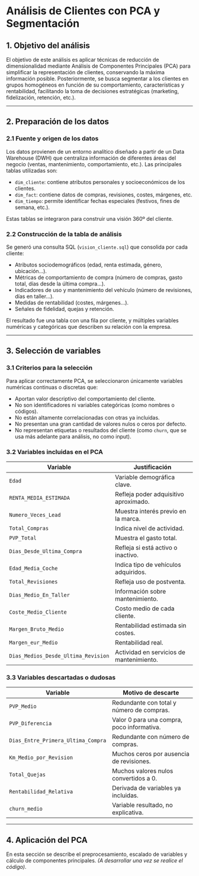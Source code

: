 # Análisis de Clientes con PCA y Segmentación

## 1. Objetivo del análisis

El objetivo de este análisis es aplicar técnicas de reducción de dimensionalidad mediante Análisis de Componentes Principales (PCA) para simplificar la representación de clientes, conservando la máxima información posible. Posteriormente, se busca segmentar a los clientes en grupos homogéneos en función de su comportamiento, características y rentabilidad, facilitando la toma de decisiones estratégicas (marketing, fidelización, retención, etc.).

---

## 2. Preparación de los datos

### 2.1 Fuente y origen de los datos

Los datos provienen de un entorno analítico diseñado a partir de un Data Warehouse (DWH) que centraliza información de diferentes áreas del negocio (ventas, mantenimiento, comportamiento, etc.). Las principales tablas utilizadas son:

- `dim_cliente`: contiene atributos personales y socioeconómicos de los clientes.
- `dim_fact`: contiene datos de compras, revisiones, costes, márgenes, etc.
- `dim_tiempo`: permite identificar fechas especiales (festivos, fines de semana, etc.).

Estas tablas se integraron para construir una visión 360º del cliente.

### 2.2 Construcción de la tabla de análisis

Se generó una consulta SQL (`vision_cliente.sql`) que consolida por cada cliente:

- Atributos sociodemográficos (edad, renta estimada, género, ubicación...).
- Métricas de comportamiento de compra (número de compras, gasto total, días desde la última compra...).
- Indicadores de uso y mantenimiento del vehículo (número de revisiones, días en taller...).
- Medidas de rentabilidad (costes, márgenes...).
- Señales de fidelidad, quejas y retención.

El resultado fue una tabla con una fila por cliente, y múltiples variables numéricas y categóricas que describen su relación con la empresa.

---

## 3. Selección de variables

### 3.1 Criterios para la selección

Para aplicar correctamente PCA, se seleccionaron únicamente variables numéricas continuas o discretas que:

- Aportan valor descriptivo del comportamiento del cliente.
- No son identificadores ni variables categóricas (como nombres o códigos).
- No están altamente correlacionadas con otras ya incluidas.
- No presentan una gran cantidad de valores nulos o ceros por defecto.
- No representan etiquetas o resultados del cliente (como `churn`, que se usa más adelante para análisis, no como input).

### 3.2 Variables incluidas en el PCA

| Variable                             | Justificación |
|-------------------------------------|----------------|
| `Edad`                              | Variable demográfica clave. |
| `RENTA_MEDIA_ESTIMADA`             | Refleja poder adquisitivo aproximado. |
| `Numero_Veces_Lead`                | Muestra interés previo en la marca. |
| `Total_Compras`                    | Indica nivel de actividad. |
| `PVP_Total`                        | Muestra el gasto total. |
| `Dias_Desde_Ultima_Compra`         | Refleja si está activo o inactivo. |
| `Edad_Media_Coche`                | Indica tipo de vehículos adquiridos. |
| `Total_Revisiones`                 | Refleja uso de postventa. |
| `Dias_Medio_En_Taller`             | Información sobre mantenimiento. |
| `Coste_Medio_Cliente`              | Costo medio de cada cliente. |
| `Margen_Bruto_Medio`               | Rentabilidad estimada sin costes. |
| `Margen_eur_Medio`                 | Rentabilidad real. |
| `Dias_Medios_Desde_Ultima_Revision`| Actividad en servicios de mantenimiento. |

### 3.3 Variables descartadas o dudosas

| Variable                        | Motivo de descarte |
|--------------------------------|---------------------|
| `PVP_Medio`                    | Redundante con total y número de compras. |
| `PVP_Diferencia`               | Valor 0 para una compra, poco informativa. |
| `Dias_Entre_Primera_Ultima_Compra` | Redundante con número de compras. |
| `Km_Medio_por_Revision`        | Muchos ceros por ausencia de revisiones. |
| `Total_Quejas`                 | Muchos valores nulos convertidos a 0. |
| `Rentabilidad_Relativa`        | Derivada de variables ya incluidas. |
| `churn_medio`                  | Variable resultado, no explicativa. |

---

## 4. Aplicación del PCA

En esta sección se describe el preprocesamiento, escalado de variables y cálculo de componentes principales. *(A desarrollar una vez se realice el código)*.